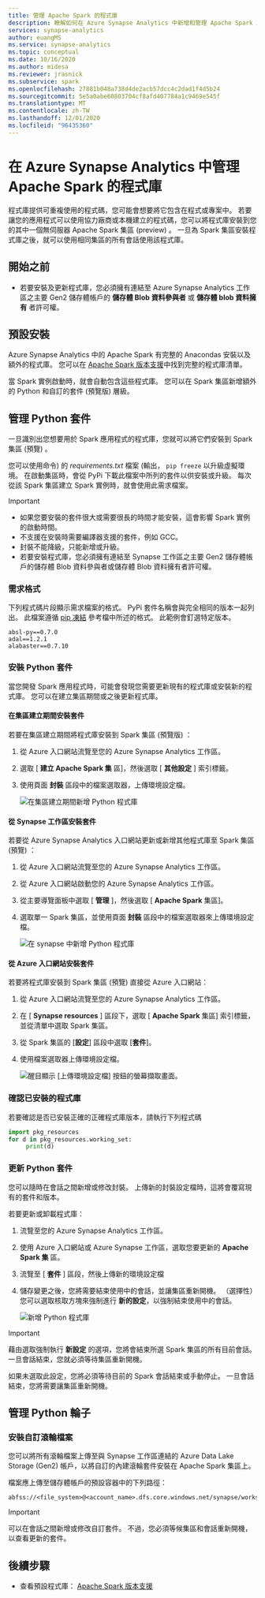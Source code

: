 ```yaml
---
title: 管理 Apache Spark 的程式庫
description: 瞭解如何在 Azure Synapse Analytics 中新增和管理 Apache Spark 所使用的程式庫。
services: synapse-analytics
author: euangMS
ms.service: synapse-analytics
ms.topic: conceptual
ms.date: 10/16/2020
ms.author: midesa
ms.reviewer: jrasnick
ms.subservice: spark
ms.openlocfilehash: 27881b048a738d4de2acb57dcc4c2dad1f4d5b24
ms.sourcegitcommit: 5e5a0abe60803704cf8afd407784a1c9469e545f
ms.translationtype: MT
ms.contentlocale: zh-TW
ms.lasthandoff: 12/01/2020
ms.locfileid: "96435360"
---
```

# <a name="manage-libraries-for-apache-spark-in-azure-synapse-analytics"></a>在 Azure Synapse Analytics 中管理 Apache Spark 的程式庫

程式庫提供可重複使用的程式碼，您可能會想要將它包含在程式或專案中。 若要讓您的應用程式可以使用協力廠商或本機建立的程式碼，您可以將程式庫安裝到您的其中一個無伺服器 Apache Spark 集區 (preview) 。 一旦為 Spark 集區安裝程式庫之後，就可以使用相同集區的所有會話使用該程式庫。 

## <a name="before-you-begin"></a>開始之前
- 若要安裝及更新程式庫，您必須擁有連結至 Azure Synapse Analytics 工作區之主要 Gen2 儲存體帳戶的 **儲存體 Blob 資料參與者** 或 **儲存體 blob 資料擁有** 者許可權。
  
## <a name="default-installation"></a>預設安裝
Azure Synapse Analytics 中的 Apache Spark 有完整的 Anacondas 安裝以及額外的程式庫。 您可以在 [Apache Spark 版本支援](apache-spark-version-support.md)中找到完整的程式庫清單。 

當 Spark 實例啟動時，就會自動包含這些程式庫。 您可以在 Spark 集區新增額外的 Python 和自訂的套件 (預覽版) 層級。


## <a name="manage-python-packages"></a>管理 Python 套件
一旦識別出您想要用於 Spark 應用程式的程式庫，您就可以將它們安裝到 Spark 集區 (預覽) 。 

 您可以使用命令) 的 *requirements.txt* 檔案 (輸出， `pip freeze` 以升級虛擬環境。 在啟動集區時，會從 PyPi 下載此檔案中所列的套件以供安裝或升級。 每次從該 Spark 集區建立 Spark 實例時，就會使用此需求檔案。

> [!IMPORTANT]
> - 如果您要安裝的套件很大或需要很長的時間才能安裝，這會影響 Spark 實例的啟動時間。
> - 不支援在安裝時需要編譯器支援的套件，例如 GCC。
> - 封裝不能降級，只能新增或升級。
> - 若要安裝程式庫，您必須擁有連結至 Synapse 工作區之主要 Gen2 儲存體帳戶的儲存體 Blob 資料參與者或儲存體 Blob 資料擁有者許可權。

### <a name="requirements-format"></a>需求格式

下列程式碼片段顯示需求檔案的格式。 PyPi 套件名稱會與完全相同的版本一起列出。 此檔案遵循 [pip 凍結](https://pip.pypa.io/en/stable/reference/pip_freeze/) 參考檔中所述的格式。 此範例會釘選特定版本。 

```
absl-py==0.7.0
adal==1.2.1
alabaster==0.7.10
```

### <a name="install-python-packages"></a>安裝 Python 套件
當您開發 Spark 應用程式時，可能會發現您需要更新現有的程式庫或安裝新的程式庫。 您可以在建立集區期間或之後更新程式庫。

#### <a name="install-packages-during-pool-creation"></a>在集區建立期間安裝套件
若要在集區建立期間將程式庫安裝到 Spark 集區 (預覽版) ：
   
1. 從 Azure 入口網站流覽至您的 Azure Synapse Analytics 工作區。
   
2. 選取 [ **建立 Apache Spark 集** 區]，然後選取 [ **其他設定** ] 索引標籤。 
   
3. 使用頁面 **封裝** 區段中的檔案選取器，上傳環境設定檔。 
   
    ![在集區建立期間新增 Python 程式庫](./media/apache-spark-azure-portal-add-libraries/apache-spark-azure-portal-add-library-python.png "新增 Python 程式庫")
 

#### <a name="install-packages-from-the-synapse-workspace"></a>從 Synapse 工作區安裝套件
若要從 Azure Synapse Analytics 入口網站更新或新增其他程式庫至 Spark 集區 (預覽) ：

1.  從 Azure 入口網站流覽至您的 Azure Synapse Analytics 工作區。
   
2.  從 Azure 入口網站啟動您的 Azure Synapse Analytics 工作區。

3.  從主要導覽面板中選取 [ **管理** ]，然後選取 [ **Apache Spark** 集區]。
   
4. 選取單一 Spark 集區，並使用頁面  **封裝** 區段中的檔案選取器來上傳環境設定檔。

    ![在 synapse 中新增 Python 程式庫](./media/apache-spark-azure-portal-add-libraries/apache-spark-azure-portal-update.png)
   
#### <a name="install-packages-from-the-azure-portal"></a>從 Azure 入口網站安裝套件
若要將程式庫安裝到 Spark 集區 (預覽) 直接從 Azure 入口網站：
   
 1. 從 Azure 入口網站流覽至您的 Azure Synapse Analytics 工作區。
   
 2. 在 [ **Synapse resources** ] 區段下，選取 [ **Apache Spark** 集區] 索引標籤，並從清單中選取 Spark 集區。
   
 3. 從 Spark 集區的 [**設定**] 區段中選取 [**套件**]。 

 4. 使用檔案選取器上傳環境設定檔。

    ![醒目顯示 [上傳環境設定檔] 按鈕的螢幕擷取畫面。](./media/apache-spark-azure-portal-add-libraries/apache-spark-add-library-azure.png "新增 Python 程式庫")

### <a name="verify-installed-libraries"></a>確認已安裝的程式庫

若要確認是否已安裝正確的正確程式庫版本，請執行下列程式碼

```python
import pkg_resources
for d in pkg_resources.working_set:
     print(d)
```
### <a name="update-python-packages"></a>更新 Python 套件
您可以隨時在會話之間新增或修改封裝。 上傳新的封裝設定檔時，這將會覆寫現有的套件和版本。  

若要更新或卸載程式庫：
1. 流覽至您的 Azure Synapse Analytics 工作區。 

2. 使用 Azure 入口網站或 Azure Synapse 工作區，選取您要更新的 **Apache Spark 集** 區。

3. 流覽至 [ **套件** ] 區段，然後上傳新的環境設定檔
   
4. 儲存變更之後，您將需要結束使用中的會話，並讓集區重新開機。 （選擇性）您可以選取核取方塊來強制進行 **新的設定**，以強制結束使用中的會話。

    ![新增 Python 程式庫](./media/apache-spark-azure-portal-add-libraries/update-libraries.png "新增 Python 程式庫")
   

> [!IMPORTANT]
> 藉由選取強制執行 **新設定** 的選項，您將會結束所選 Spark 集區的所有目前會話。 一旦會話結束，您就必須等待集區重新開機。 
>
> 如果未選取此設定，您將必須等待目前的 Spark 會話結束或手動停止。 一旦會話結束，您將需要讓集區重新開機。 


## <a name="manage-a-python-wheel"></a>管理 Python 輪子

### <a name="install-a-custom-wheel-file"></a>安裝自訂滾輪檔案
您可以將所有滾輪檔案上傳至與 Synapse 工作區連結的 Azure Data Lake Storage (Gen2) 帳戶，以將自訂的內建滾輪套件安裝在 Apache Spark 集區上。 

檔案應上傳至儲存體帳戶的預設容器中的下列路徑： 

```
abfss://<file_system>@<account_name>.dfs.core.windows.net/synapse/workspaces/<workspace_name>/sparkpools/<pool_name>/libraries/python/
```

>[!IMPORTANT]
>可以在會話之間新增或修改自訂套件。 不過，您必須等候集區和會話重新開機，以查看更新的套件。

## <a name="next-steps"></a>後續步驟
- 查看預設程式庫： [Apache Spark 版本支援](apache-spark-version-support.md)

